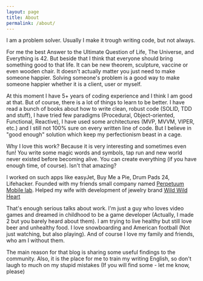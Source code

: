 ```yaml
---
layout: page
title: About
permalink: /about/
---
```


I am a problem solver. Usually I make it trough writing code, but not always. 

For me the best Answer to the Ultimate Question of Life, The Universe, and Everything is 42. But beside that I think that everyone should bring something good to that life. It can be new theorem, sculpture, vaccine or even wooden chair. It doesn't actually matter you just need to make someone happier. Solving someone's problem is a good way to make someone happier whether it is a client, user or myself.

At this moment I have 5+ years of coding experience and I think I am good at that. But of course, there is a lot of things to learn to be better. I have read a bunch of books about how to write clean, robust code (SOLID, TDD and stuff), I have tried few paradigms (Procedural, Object-oriented, Functional, Reactive), I have used some architectures (MVP, MVVM, VIPER, etc.) and I still not 100% sure on every written line of code. But I believe in "good enough" solution which keep my perfectionism beast in a cage. 

Why I love this work? Because it is very interesting and sometimes even fun! You write some magic words and symbols, tap run and new world never existed before becoming alive. You can create everything (if you have enough time, of course). Isn't that amazing?

I worked on such apps like easyJet, Buy Me a Pie, Drum Pads 24, Lifehacker. Founded with my friends small company named [Perpetuum Mobile lab](http://perpetuumlab.com/). Helped my wife with development of jewelry brand [Wild Wild Heart](http://wild-wild-heart.com/)

That's enough serious talks about work. I'm just a guy who loves video games and dreamed in childhood to be a game developer (Actually, I made 2 but you barely heard about them). I am trying to live healthy but still love beer and unhealthy food. I love snowboarding and American football (Not just watching, but also playing). And of course I love my family and friends, who am I without them.

The main reason for that blog is sharing some useful findings to the community. Also, it is the place for me to train my writing English, so don't laugh to much on my stupid mistakes (If you will find some - let me know, please)